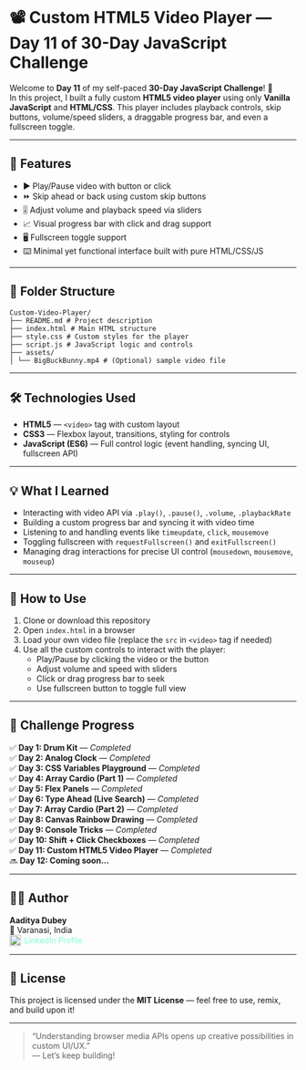 # 📽️ Custom HTML5 Video Player — Day 11 of 30-Day JavaScript Challenge

Welcome to **Day 11** of my self-paced **30-Day JavaScript Challenge**! 🚀  
In this project, I built a fully custom **HTML5 video player** using only **Vanilla JavaScript** and **HTML/CSS**. This player includes playback controls, skip buttons, volume/speed sliders, a draggable progress bar, and even a fullscreen toggle.

---

## 🌟 Features

- ▶️ Play/Pause video with button or click
- ⏩ Skip ahead or back using custom skip buttons
- 🎚️ Adjust volume and playback speed via sliders
- 📈 Visual progress bar with click and drag support
- 🖥️ Fullscreen toggle support
- ⌨️ Minimal yet functional interface built with pure HTML/CSS/JS

---

## 📂 Folder Structure
```
Custom-Video-Player/
├── README.md # Project description
├── index.html # Main HTML structure
├── style.css # Custom styles for the player
├── script.js # JavaScript logic and controls
├── assets/
│ └── BigBuckBunny.mp4 # (Optional) sample video file
```

---

## 🛠️ Technologies Used

- **HTML5** — `<video>` tag with custom layout
- **CSS3** — Flexbox layout, transitions, styling for controls
- **JavaScript (ES6)** — Full control logic (event handling, syncing UI, fullscreen API)

---

## 💡 What I Learned

- Interacting with video API via `.play()`, `.pause()`, `.volume`, `.playbackRate`
- Building a custom progress bar and syncing it with video time
- Listening to and handling events like `timeupdate`, `click`, `mousemove`
- Toggling fullscreen with `requestFullscreen()` and `exitFullscreen()`
- Managing drag interactions for precise UI control (`mousedown`, `mousemove`, `mouseup`)

---

## 🎯 How to Use

1. Clone or download this repository
2. Open `index.html` in a browser
3. Load your own video file (replace the `src` in `<video>` tag if needed)
4. Use all the custom controls to interact with the player:
   - Play/Pause by clicking the video or the button
   - Adjust volume and speed with sliders
   - Click or drag progress bar to seek
   - Use fullscreen button to toggle full view

---

## 📅 Challenge Progress

✅ **Day 1: Drum Kit** — _Completed_  
✅ **Day 2: Analog Clock** — _Completed_  
✅ **Day 3: CSS Variables Playground** — _Completed_  
✅ **Day 4: Array Cardio (Part 1)** — _Completed_  
✅ **Day 5: Flex Panels** — _Completed_  
✅ **Day 6: Type Ahead (Live Search)** — _Completed_  
✅ **Day 7: Array Cardio (Part 2)** — _Completed_  
✅ **Day 8: Canvas Rainbow Drawing** — _Completed_  
✅ **Day 9: Console Tricks** — _Completed_  
✅ **Day 10: Shift + Click Checkboxes** — _Completed_  
✅ **Day 11: Custom HTML5 Video Player** — _Completed_  
🔜 **Day 12: Coming soon…**

---

## 🧑‍💻 Author

**Aaditya Dubey**  
📍 Varanasi, India  
<a href="https://linkedin.com/in/aadityadubey" target="_blank" style="display: inline-flex; align-items: center; gap: 6px; text-decoration: none; color: inherit; color: aquamarine;">
  <img src="https://img.icons8.com/?size=100&id=13930&format=png&color=000000" alt="LinkedIn Icon" style="width: 20px; height: 20px;" />
  LinkedIn Profile
</a>

---

## 📜 License

This project is licensed under the **MIT License** — feel free to use, remix, and build upon it!

---

> “Understanding browser media APIs opens up creative possibilities in custom UI/UX.”  
> — Let’s keep building!
